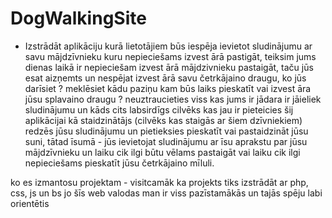 # DogWalkingSite

- Izstrādāt aplikāciju kurā lietotājiem būs iespēja ievietot sludinājumu ar savu mājdzīvnieku kuru nepieciešams izvest ārā pastigāt, teiksim jums dienas laikā ir nepieciešam izvest ārā mājdzivnieku pastaigāt, taču jūs esat aizņemts un nespējat izvest ārā savu četrkājaino draugu, ko jūs darīsiet ? meklēsiet kādu paziņu kam būs laiks pieskatīt vai izvest āra jūsu splavaino draugu ? neuztraucieties viss kas jums ir jādara ir jāieliek sludinājumu un kāds cits labsirdīgs cilvēks kas jau ir pieteicies šij aplikācijai kā staidzinātājs (cilvēks kas staigās ar šiem dzīvniekiem) redzēs jūsu sludinājumu un pietieksies pieskatīt vai pastaidzināt jūsu suni, tātad īsumā - jūs ievietojat sludinājumu ar īsu aprakstu par jūsu mājdzīvnieku un laiku cik ilgi būtu vēlams pastaigāt vai laiku cik ilgi nepieciešams pieskatīt jūsu četrkājaino mīluli.


ko es izmantosu projektam - visitcamāk ka projekts tiks izstrādāt ar php, css, js un bs jo šīs web valodas man ir viss pazīstamākās un tajās spēju labi orientētis 